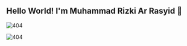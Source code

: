 ## Hello World! I'm Muhammad Rizki Ar Rasyid 👋

![404](https://media2.giphy.com/media/v1.Y2lkPTc5MGI3NjExbTFsb3AxZGNtY2p0eWpoamFjMmFlcHVrcHNyZGd2bDZnenBvNjZjbCZlcD12MV9pbnRlcm5hbF9naWZfYnlfaWQmY3Q9Zw/12775LeUHMZjNu/giphy.gif)

<!--
**C1C4D40/C1C4D40** is a ✨ _special_ ✨ repository because its `README.md` (this file) appears on your GitHub profile.

Here are some ideas to get you started:

- 🔭 I’m currently working on ...
- 🌱 I’m currently learning ...
- 👯 I’m looking to collaborate on ...
- 🤔 I’m looking for help with ...
- 💬 Ask me about ...
- 📫 How to reach me: ...
- 😄 Pronouns: ...
- ⚡ Fun fact: ...
-->


![404](img/)


